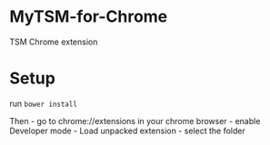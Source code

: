 # MyTSM-for-Chrome
TSM Chrome extension

# Setup
run ```bower install```

Then - go to chrome://extensions in your chrome browser
	 - enable Developer mode
	 - Load unpacked extension
	 - select the folder